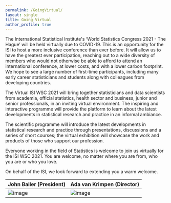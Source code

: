 ```yaml
---
permalink: /GoingVirtual/
layout: single
title: Going Virtual
author_profile: true
---
```


The International Statistical Institute's ‘World Statistics Congress 2021 - The Hague’ will be held virtually due to COVID-19. This is an opportunity for the ISI to host a more inclusive conference than ever before. It will allow us to have the greatest ever participation, reaching out to a wide diversity of members who would not otherwise be able to afford to attend an international conference, at lower costs, and with a lower carbon footprint. We hope to see a large number of first-time participants, including many early career statisticians and students along with colleagues from developing countries.

The Virtual ISI WSC 2021 will bring together statisticians and data scientists from academia, official statistics, health sector and business, junior and senior professionals, in an inviting virtual environment. The inspiring and interactive programme will provide the platform to learn about the latest developments in statistical research and practice in an informal ambiance.

The scientific programme will introduce the latest developments in statistical research and practice through presentations, discussions and a series of short courses; the virtual exhibition will showcase the work and products of those who support our profession.

Everyone working in the field of Statistics is welcome to join us virtually for the ISI WSC 2021. You are welcome, no matter where you are from, who you are or who you love.

On behalf of the ISI, we look forward to extending you a warm welcome.

| John Bailer (President) | Ada van Krimpen (Director) |
| ------------- | ------------- |
| ![image](https://user-images.githubusercontent.com/50782609/131202929-ddf688c5-e95c-434b-9fcb-f69f1db9e7b6.png) | ![image](https://user-images.githubusercontent.com/50782609/131202936-cf0c6fef-ba5c-4571-92ca-e2677d8bc370.png) |


